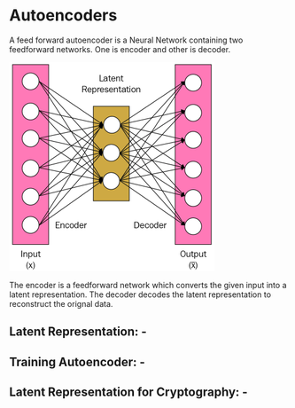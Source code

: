 # Autoencoders

A feed forward autoencoder is a Neural Network containing two feedforward networks.
One is encoder and other is decoder.

![Simple Autoencoder](assets/autoencoder.png)


The encoder is a feedforward network which converts the given input into a latent representation.
The decoder decodes the latent representation to reconstruct the orignal data.
## Latent Representation: -


## Training Autoencoder: -

## Latent Representation for Cryptography: -

